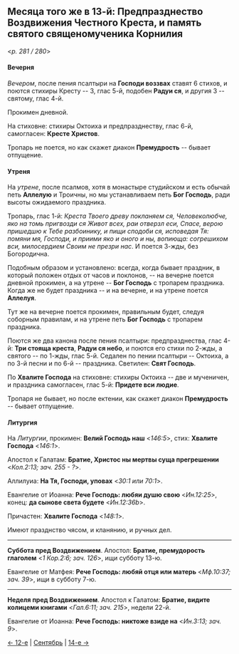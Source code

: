 
## Месяца того же в 13-й: Предпразднество Воздвижения Честного Креста, и память святого священомученика Корнилия

<*p. 281 / 280*>

#### Вечерня

*Вечером*, после пения псалтыри на **Господи воззвах** ставят 6 стихов, и поются стихиры Кресту -- 3, 
глас 5-й, подобен **Радуи ся**, и другия 3 -- святому, глас 4-й. 

Прокимен дневной. 

На стиховне: стихиры Октоиха и предпразднеству, глас 6-й, самогласен: **Кресте Христов**. 

Тропарь не поется, но как скажет диакон **Премудрость** -- бывает отпущение. 

#### Утреня

На *утрене*, после псалмов, хотя в монастыре студийском и есть обычай петь **Аллелую** и Троичны, 
но мы устанавливаем петь **Бог Господь**, ради высоты ожидаемого праздника. 

Тропарь, глас 1-й: *Креста Твоего древу покланяем ся, Человеколюбче, яко на томь пригвозди ся 
Живот всех, раи отверзл еси, Спасе, верою пришедшю к Тебе разбоинику, и пищи сподоби ся, 
исповедая Тя: помяни мя, Господи, и приими яко и оного и ны, вопиюща: согрешихом вси, 
милосердием Своим не презри нас*. И поется 3-жды, без Богородична. 

Подобным образом и установлено: всегда, когда бывает праздник, в который положен отдых от часов и поклонов, -- 
на вечерне поется дневной прокимен, а на утрене -- **Бог Господь** с тропарем праздника. Когда же не будет 
праздника -- и на вечерне, и на утрене поется **Аллелуя**.  

Тут же на вечерне поется прокимен, правильным будет, следуя соборным правилам, и на утрене 
петь **Бог Господь** с тропарем праздника. 

Поются же два канона после пения псалтыри: предпразднества, глас 4-й: **Три стояща креста**, 
**Радуи ся небо**, и поются его стихи по 2-жды, а святого -- по 1-жды, глас 5-й. 
Седален по пении псалтыри -- Октоиха, а по 3-й песни и по 6-й -- праздника. 
Светилен: **Свят Господь**. 

По **Хвалите Господа** на стиховне: стихиры Октоиха -- две и мученичен, и праздника самогласен, 
глас 5-й: **Придете вси людие**. 

Тропаря не бывает, но после ектении, как скажет диакон **Премудрость** -- бывает отпущение. 

#### Литургия

На *Литургии*, прокимен: **Велий Господь наш** <*146:5*>, стих: **Хвалите Господа** <*146:1*>. 
 
Апостол к Галатам: **Братие, Христос ны мертвы суща прегрешении** <*Кол.2:13; зач. 255 - ?*>. 

Аллилуиа: **На Тя, Господи, уповах** <*30:1 или 70:1*>. 

Евангелие от Иоанна: **Рече Господь: любяи душю свою** <*Ин.12:25*>, конец: **да сынове света будете** <*Ин.12:36b*>. 

Причастен: **Хвалите Господа** <*148:1*>. 

Имеют празднство чясом, и кланянию, и ручных дел.

---

**Суббота пред Воздвижением**. Апостол: **Братие, премудорость глаголем** <*1 Кор.2:6; зач. 126*>, ищи 
субботу 13-ю. 

Евангелие от Матфея: **Рече Господь: любяй отця или матерь** <*Мф.10:37; зач. 39*>, ищи в субботу 7-ю.

--- 

**Неделя пред Воздвижением**. Апостол к Галатом: **Братие, видите колицеми книгами** <*Гал.6:11; зач. 215*>, 
недели 22-й. 

Евангелие от Иоанна: **Рече Господь: никтоже взиде на** <*Ин.3:13; зач. 9*>.

[← 12-е](09_12_AST.ru.md) | [Сентябрь](README.md#13-й) | [14-е →](09_14_AST.ru.md)
